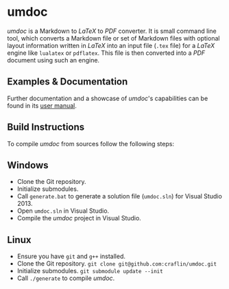 
# umdoc

*umdoc* is a Markdown to *LaTeX* to *PDF* converter.
It is small command line tool, which converts a Markdown file or set of Markdown files with optional layout information written in *LaTeX* into an input file (`.tex` file) for a *LaTeX* engine like `lualatex` or `pdflatex`. This file is then converted into a *PDF* document using such an engine.

## Examples & Documentation

Further documentation and a showcase of *umdoc*'s capabilities can be found in its [user manual](https://github.com/craflin/umdoc/releases/download/0.1.4/umdoc-0.1.4.pdf).

## Build Instructions

To compile *umdoc* from sources follow the following steps:

## Windows

* Clone the Git repository.
* Initialize submodules.
* Call `generate.bat` to generate a solution file (`umdoc.sln`) for Visual Studio 2013.
* Open `umdoc.sln` in Visual Studio.
* Compile the *umdoc* project in Visual Studio.

## Linux

* Ensure you have `git` and `g++` installed.
* Clone the Git repository. `git clone git@github.com:craflin/umdoc.git`
* Initialize submodules. `git submodule update --init`
* Call `./generate` to compile *umdoc*.